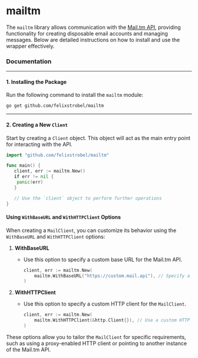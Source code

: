 # mailtm

The `mailtm` library allows communication with the [Mail.tm API](https://api.mail.tm), providing functionality for
creating disposable email accounts and managing messages. Below are detailed instructions on how to install and use the
wrapper
effectively.

### Documentation

---

#### 1. **Installing the Package**

Run the following command to install the `mailtm` module:

```bash
go get github.com/felixstrobel/mailtm
```

---

#### 2. **Creating a New `Client`**

Start by creating a `Client` object. This object will act as the main entry point for interacting with the API.

```go
import "github.com/felixstrobel/mailtm"

func main() {
   client, err := mailtm.New()
   if err != nil {
    panic(err)
   }

   // Use the `client` object to perform further operations
}
```

#### Using `WithBaseURL` and `WithHTTPClient` Options

When creating a `MailClient`, you can customize its behavior using the `WithBaseURL` and `WithHTTPClient` options:

1. **WithBaseURL**
    - Use this option to specify a custom base URL for the Mail.tm API.
      ```go
      client, err := mailtm.New(
          mailtm.WithBaseURL("https://custom.mail.api"), // Specify a custom API URL
      )
      ```

2. **WithHTTPClient**
    - Use this option to specify a custom HTTP client for the `MailClient`.
      ```go
      client, err := mailtm.New(
          mailtm.WithHTTPClient(&http.Client{}), // Use a custom HTTP client
      )
      ```

These options allow you to tailor the `MailClient` for specific requirements, such as using a proxy-enabled HTTP client
or pointing to another instance of the Mail.tm API.
